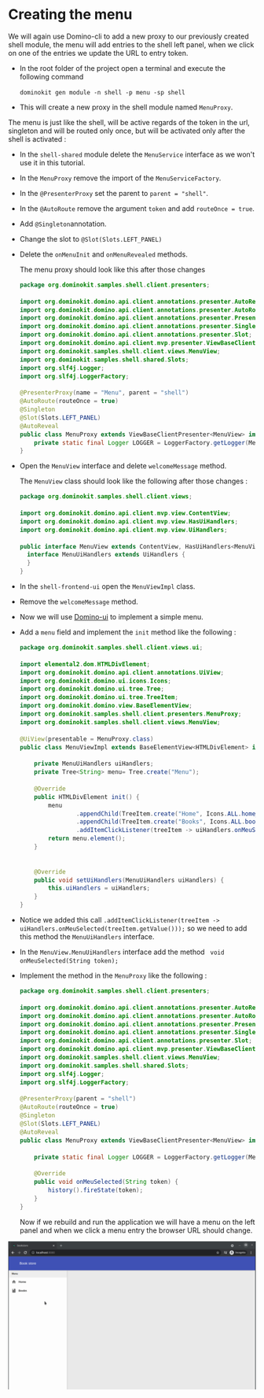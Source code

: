 # Creating the menu

We will again use Domino-cli to add a new proxy to our previously created shell module, the menu will add entries to the shell left panel, when we click on one of the entries we update the URL to entry token.

- In the root folder of the project open a terminal and execute the following command
    
    `dominokit gen module -n shell -p menu -sp shell`
- This will create a new proxy in the shell module named `MenuProxy`.

The menu is just like the shell, will be active regards of the token in the url, singleton and will be routed only once, but will be activated only after the shell is activated :

- In the `shell-shared` module delete the `MenuService` interface as we won't use it in this tutorial.
- In the `MenuProxy` remove the import of the `MenuServiceFactory`.
- In the `@PresenterProxy` set the parent to `parent = "shell"`.
- In the `@AutoRoute` remove the argument `token` and add `routeOnce = true`.
- Add `@Singleton`annotation.
- Change the slot to `@Slot(Slots.LEFT_PANEL)`
- Delete the `onMenuInit` and `onMenuRevealed` methods.

  The menu proxy should look like this after those changes

  ```java
  package org.dominokit.samples.shell.client.presenters;
  
  import org.dominokit.domino.api.client.annotations.presenter.AutoReveal;
  import org.dominokit.domino.api.client.annotations.presenter.AutoRoute;
  import org.dominokit.domino.api.client.annotations.presenter.PresenterProxy;
  import org.dominokit.domino.api.client.annotations.presenter.Singleton;
  import org.dominokit.domino.api.client.annotations.presenter.Slot;
  import org.dominokit.domino.api.client.mvp.presenter.ViewBaseClientPresenter;
  import org.dominokit.samples.shell.client.views.MenuView;
  import org.dominokit.samples.shell.shared.Slots;
  import org.slf4j.Logger;
  import org.slf4j.LoggerFactory;
  
  @PresenterProxy(name = "Menu", parent = "shell")
  @AutoRoute(routeOnce = true)
  @Singleton
  @Slot(Slots.LEFT_PANEL)
  @AutoReveal
  public class MenuProxy extends ViewBaseClientPresenter<MenuView> implements MenuView.MenuUiHandlers {
      private static final Logger LOGGER = LoggerFactory.getLogger(MenuProxy.class);
  }
  ```
  
- Open the `MenuView` interface and delete `welcomeMessage` method.

  The `MenuView` class should look like the following after those changes :
  
  ```java
  package org.dominokit.samples.shell.client.views;
  
  import org.dominokit.domino.api.client.mvp.view.ContentView;
  import org.dominokit.domino.api.client.mvp.view.HasUiHandlers;
  import org.dominokit.domino.api.client.mvp.view.UiHandlers;
  
  public interface MenuView extends ContentView, HasUiHandlers<MenuView.MenuUiHandlers> {
    interface MenuUiHandlers extends UiHandlers {
    }
  }
  ```
  
- In the `shell-frontend-ui` open the `MenuViewImpl` class.
- Remove the `welcomeMessage` method.
- Now we will use [Domino-ui](https://github.com/DominoKit/domino-ui) to implement a simple menu.
- Add a `menu` field and implement the `init` method like the following :

  ```java
  package org.dominokit.samples.shell.client.views.ui;
  
  import elemental2.dom.HTMLDivElement;
  import org.dominokit.domino.api.client.annotations.UiView;
  import org.dominokit.domino.ui.icons.Icons;
  import org.dominokit.domino.ui.tree.Tree;
  import org.dominokit.domino.ui.tree.TreeItem;
  import org.dominokit.domino.view.BaseElementView;
  import org.dominokit.samples.shell.client.presenters.MenuProxy;
  import org.dominokit.samples.shell.client.views.MenuView;
  
  @UiView(presentable = MenuProxy.class)
  public class MenuViewImpl extends BaseElementView<HTMLDivElement> implements MenuView{
  
      private MenuUiHandlers uiHandlers;
      private Tree<String> menu= Tree.create("Menu");
  
      @Override
      public HTMLDivElement init() {
          menu
                  .appendChild(TreeItem.create("Home", Icons.ALL.home_mdi(), "home"))
                  .appendChild(TreeItem.create("Books", Icons.ALL.book_mdi(), "books"))
                  .addItemClickListener(treeItem -> uiHandlers.onMeuSelected(treeItem.getValue()));
          return menu.element();
      }
  
  
      @Override
      public void setUiHandlers(MenuUiHandlers uiHandlers) {
          this.uiHandlers = uiHandlers;
      }
  }
  ```
- Notice we added this call `.addItemClickListener(treeItem -> uiHandlers.onMeuSelected(treeItem.getValue()));` so we need to add this method the `MenuUiHandlers` interface.

- In the `MenuView.MenuUiHandlers` interface add the method ` void onMeuSelected(String token);`

- Implement the method in the `MenuProxy` like the following :

  ```java
  package org.dominokit.samples.shell.client.presenters;
  
  import org.dominokit.domino.api.client.annotations.presenter.AutoReveal;
  import org.dominokit.domino.api.client.annotations.presenter.AutoRoute;
  import org.dominokit.domino.api.client.annotations.presenter.PresenterProxy;
  import org.dominokit.domino.api.client.annotations.presenter.Singleton;
  import org.dominokit.domino.api.client.annotations.presenter.Slot;
  import org.dominokit.domino.api.client.mvp.presenter.ViewBaseClientPresenter;
  import org.dominokit.samples.shell.client.views.MenuView;
  import org.dominokit.samples.shell.shared.Slots;
  import org.slf4j.Logger;
  import org.slf4j.LoggerFactory;
  
  @PresenterProxy(parent = "shell")
  @AutoRoute(routeOnce = true)
  @Singleton
  @Slot(Slots.LEFT_PANEL)
  @AutoReveal
  public class MenuProxy extends ViewBaseClientPresenter<MenuView> implements MenuView.MenuUiHandlers {
  
      private static final Logger LOGGER = LoggerFactory.getLogger(MenuProxy.class);
  
      @Override
      public void onMeuSelected(String token) {
          history().fireState(token);
      }
  }
  ```
  Now if we rebuild and run the application we will have a menu on the left panel and when we click a menu entry the browser URL should change.

![Menu](../documents/menu.gif)
